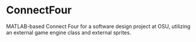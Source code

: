 # ConnectFour
MATLAB-based Connect Four for a software design project at OSU, utilizing an external game engine class and external sprites.
